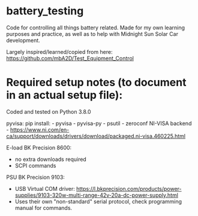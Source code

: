 # battery_testing

Code for controlling all things battery related.
Made for my own learning purposes and practice, as well as to help with Midnight Sun Solar Car development.

Largely inspired/learned/copied from here: https://github.com/mbA2D/Test_Equipment_Control



# Required setup notes (to document in an actual setup file):

Coded and tested on Python 3.8.0

pyvisa:
  pip install:
    - pyvisa
    - pyvisa-py
    - psutil
    - zeroconf
   NI-VISA backend
    - https://www.ni.com/en-ca/support/downloads/drivers/download/packaged.ni-visa.460225.html
    
E-load BK Precision 8600:
  - no extra downloads required
  - SCPI commands
  
PSU BK Precision 9103:
  - USB Virtual COM driver: https://l.bkprecision.com/products/power-supplies/9103-320w-multi-range-42v-20a-dc-power-supply.html
  - Uses their own "non-standard" serial protocol, check programming manual for commands.
